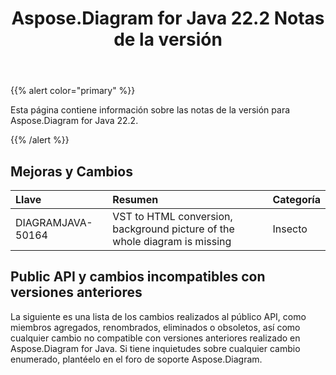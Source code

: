 ﻿---
title: Aspose.Diagram for Java 22.2 Notas de la versión
type: docs
weight: 26
url: /es/java/aspose-diagram-for-java-22-2-release-notes/
---
{{% alert color="primary" %}}

Esta página contiene información sobre las notas de la versión para Aspose.Diagram for Java 22.2.

{{% /alert %}}
## **Mejoras y Cambios**  ##

|**Llave**|**Resumen**|**Categoría**|
|:- |:- |:- |
|DIAGRAMJAVA-50164|VST to HTML conversion, background picture of the whole diagram is missing|Insecto|

## **Public API y cambios incompatibles con versiones anteriores**
La siguiente es una lista de los cambios realizados al público API, como miembros agregados, renombrados, eliminados o obsoletos, así como cualquier cambio no compatible con versiones anteriores realizado en Aspose.Diagram for Java. Si tiene inquietudes sobre cualquier cambio enumerado, plantéelo en el foro de soporte Aspose.Diagram.



